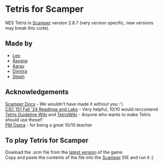 # Tetris for Scamper
NES Tetris in [Scamper](https://scamper.cs.grinnell.edu/2.8.7/index.html) version 2.8.7 (very version specific, new versions may break this code).

## Made by
* [Leo](https://github.com/leakin24mpa)
* [Rayane](https://github.com/rnossair)
* [Aarav](https://github.com/Aarav3007)
* [Dimitra](https://github.com/bihi-creator)
* [Steph](https://github.com/jj-k-droid)
  
## Acknowledgements
[Scamper Docs](https://scamper.cs.grinnell.edu/2.8.7/docs.html) - We wouldn't have made it without you :')\
[CSC 151 Fall '24 Readings and Labs](https://osera.cs.grinnell.edu/csc151/about.html) - Very helpful, 10/10 would reccomend\
[Tetris Guideline Wiki](https://tetris.wiki/Tetris_Guideline) and [TetrisWiki](https://tetris.wiki/Tetris.wiki) - Anyone who wants to make Tetris should use these!!\
[PM Osera](https://osera.cs.grinnell.edu/) - for being a great 10/10 teacher

## To play Tetris for Scamper
Dowload the .scm file from the [latest version](https://github.com/jj-k-droid/Tetris-for-Scamper/releases) of the game.\
Copy and paste the contents of the file into the [Scamper](https://scamper.cs.grinnell.edu/2.8.7/index.html) IDE and run it :)
